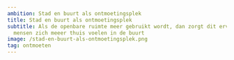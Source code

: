 ```yaml
---
ambition: Stad en buurt als ontmoetingsplek
title: Stad en buurt als ontmoetingsplek
subtitle: Als de openbare ruimte meer gebruikt wordt, dan zorgt dit ervoor dat
  mensen zich meeer thuis voelen in de buurt
image: /stad-en-buurt-als-ontmoetingsplek.png
tag: ontmoeten
---
```

